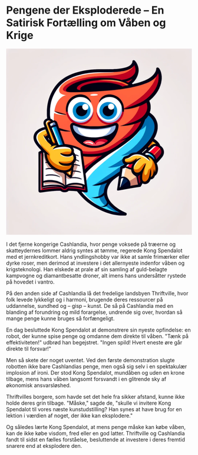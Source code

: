 # Pengene der Eksploderede – En Satirisk Fortælling om Våben og Krige

![Pengene der Eksploderede – En Satirisk Fortælling om Våben og Krige)](../images/GPT_story_twister.png)

I det fjerne kongerige Cashlandia, hvor penge voksede på træerne og skatteydernes lommer aldrig syntes at tømme, regerede Kong Spendalot med et jernkreditkort. Hans yndlingshobby var ikke at samle frimærker eller dyrke roser, men derimod at investere i det allernyeste indenfor våben og krigsteknologi. Han elskede at prale af sin samling af guld-belagte kampvogne og diamantbesatte droner, alt imens hans undersåtter rystede på hovedet i vantro.

På den anden side af Cashlandia lå det fredelige landsbyen Thriftville, hvor folk levede lykkeligt og i harmoni, brugende deres ressourcer på uddannelse, sundhed og – gisp – kunst. De så på Cashlandia med en blanding af forundring og mild forargelse, undrende sig over, hvordan så mange penge kunne bruges så forfængeligt.

En dag besluttede Kong Spendalot at demonstrere sin nyeste opfindelse: en robot, der kunne spise penge og omdanne dem direkte til våben. "Tænk på effektiviteten!" udbrød han begejstret. "Ingen spild! Hvert eneste øre går direkte til forsvar!"

Men så skete der noget uventet. Ved den første demonstration slugte robotten ikke bare Cashlandias penge, men også sig selv i en spektakulær implosion af ironi. Der stod Kong Spendalot, mundåben og uden en krone tilbage, mens hans våben langsomt forsvandt i en glitrende sky af økonomisk ansvarsløshed.

Thriftvilles borgere, som havde set det hele fra sikker afstand, kunne ikke holde deres grin tilbage. "Måske," sagde de, "skulle vi invitere Kong Spendalot til vores næste kunstudstilling? Han synes at have brug for en lektion i værdien af noget, der ikke kan eksplodere."

Og således lærte Kong Spendalot, at mens penge måske kan købe våben, kan de ikke købe visdom, fred eller en god latter. Thriftville og Cashlandia fandt til sidst en fælles forståelse, besluttende at investere i deres fremtid snarere end at eksplodere den.
